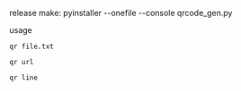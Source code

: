 release make:
pyinstaller --onefile --console qrcode_gen.py

usage
```
qr file.txt
```
```
qr url
```
```
qr line
```

